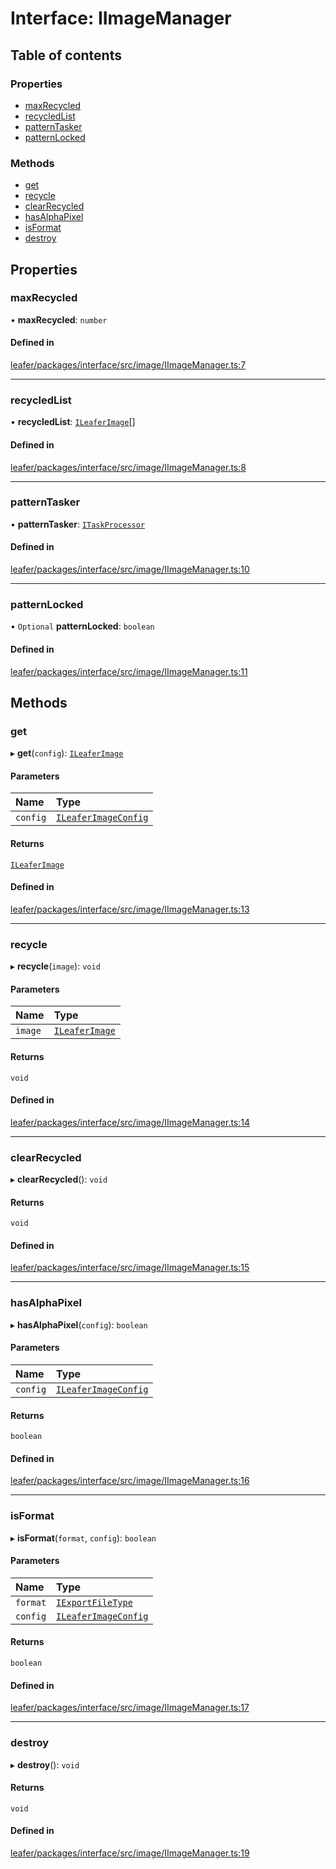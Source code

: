 # Interface: IImageManager

## Table of contents

### Properties

- [maxRecycled](IImageManager.md#maxrecycled)
- [recycledList](IImageManager.md#recycledlist)
- [patternTasker](IImageManager.md#patterntasker)
- [patternLocked](IImageManager.md#patternlocked)

### Methods

- [get](IImageManager.md#get)
- [recycle](IImageManager.md#recycle)
- [clearRecycled](IImageManager.md#clearrecycled)
- [hasAlphaPixel](IImageManager.md#hasalphapixel)
- [isFormat](IImageManager.md#isformat)
- [destroy](IImageManager.md#destroy)

## Properties

### maxRecycled

• **maxRecycled**: `number`

#### Defined in

[leafer/packages/interface/src/image/IImageManager.ts:7](https://github.com/leaferjs/leafer/blob/985f85e/packages/interface/src/image/IImageManager.ts#L7)

___

### recycledList

• **recycledList**: [`ILeaferImage`](ILeaferImage.md)[]

#### Defined in

[leafer/packages/interface/src/image/IImageManager.ts:8](https://github.com/leaferjs/leafer/blob/985f85e/packages/interface/src/image/IImageManager.ts#L8)

___

### patternTasker

• **patternTasker**: [`ITaskProcessor`](ITaskProcessor.md)

#### Defined in

[leafer/packages/interface/src/image/IImageManager.ts:10](https://github.com/leaferjs/leafer/blob/985f85e/packages/interface/src/image/IImageManager.ts#L10)

___

### patternLocked

• `Optional` **patternLocked**: `boolean`

#### Defined in

[leafer/packages/interface/src/image/IImageManager.ts:11](https://github.com/leaferjs/leafer/blob/985f85e/packages/interface/src/image/IImageManager.ts#L11)

## Methods

### get

▸ **get**(`config`): [`ILeaferImage`](ILeaferImage.md)

#### Parameters

| Name | Type |
| :------ | :------ |
| `config` | [`ILeaferImageConfig`](ILeaferImageConfig.md) |

#### Returns

[`ILeaferImage`](ILeaferImage.md)

#### Defined in

[leafer/packages/interface/src/image/IImageManager.ts:13](https://github.com/leaferjs/leafer/blob/985f85e/packages/interface/src/image/IImageManager.ts#L13)

___

### recycle

▸ **recycle**(`image`): `void`

#### Parameters

| Name | Type |
| :------ | :------ |
| `image` | [`ILeaferImage`](ILeaferImage.md) |

#### Returns

`void`

#### Defined in

[leafer/packages/interface/src/image/IImageManager.ts:14](https://github.com/leaferjs/leafer/blob/985f85e/packages/interface/src/image/IImageManager.ts#L14)

___

### clearRecycled

▸ **clearRecycled**(): `void`

#### Returns

`void`

#### Defined in

[leafer/packages/interface/src/image/IImageManager.ts:15](https://github.com/leaferjs/leafer/blob/985f85e/packages/interface/src/image/IImageManager.ts#L15)

___

### hasAlphaPixel

▸ **hasAlphaPixel**(`config`): `boolean`

#### Parameters

| Name | Type |
| :------ | :------ |
| `config` | [`ILeaferImageConfig`](ILeaferImageConfig.md) |

#### Returns

`boolean`

#### Defined in

[leafer/packages/interface/src/image/IImageManager.ts:16](https://github.com/leaferjs/leafer/blob/985f85e/packages/interface/src/image/IImageManager.ts#L16)

___

### isFormat

▸ **isFormat**(`format`, `config`): `boolean`

#### Parameters

| Name | Type |
| :------ | :------ |
| `format` | [`IExportFileType`](../modules.md#iexportfiletype) |
| `config` | [`ILeaferImageConfig`](ILeaferImageConfig.md) |

#### Returns

`boolean`

#### Defined in

[leafer/packages/interface/src/image/IImageManager.ts:17](https://github.com/leaferjs/leafer/blob/985f85e/packages/interface/src/image/IImageManager.ts#L17)

___

### destroy

▸ **destroy**(): `void`

#### Returns

`void`

#### Defined in

[leafer/packages/interface/src/image/IImageManager.ts:19](https://github.com/leaferjs/leafer/blob/985f85e/packages/interface/src/image/IImageManager.ts#L19)
